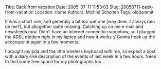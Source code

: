 Title: Back from vacation
Date: 2005-07-11 11:53:03
Slug: 20050711-back-from-vacation
Location: Home
Authors: Michiel Scholten
Tags: olddammit

<p>It was a short one, and generally a bit too wet one [way does it always rain on me?], but altogether quite relaxing. Catching up on me e-mail and newsfeeds now. Didn't have an internet connection somehow, so I plugged the ADSL modem right in my laptop and now it works :/ Gonna hook up the accesspoint again in a few moments.</p>

<p>I brought my pda and the little wireless keyboard with me, so expect a post with a diary-like description of the events of last week in a few hours. Need to find some free space for my photographs too...</p>